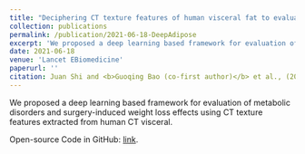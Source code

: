 ```yaml
---
title: "Deciphering CT texture features of human visceral fat to evaluate metabolic disorders and surgery-induced weight loss effects"
collection: publications
permalink: /publication/2021-06-18-DeepAdipose
excerpt: 'We proposed a deep learning based framework for evaluation of metabolic disorders and surgery-induced weight loss effects using CT texture features extracted from human CT visceral. Code: https://github.com/guoqingbao/DeepAdipose.'
date: 2021-06-18
venue: 'Lancet EBiomedicine'
paperurl: ''
citation: Juan Shi and <b>Guoqing Bao (co-first author)</b> et al., (2021). &quot;Deciphering CT texture features of human visceral fat to evaluate metabolic disorders and surgery-induced weight loss effects&quot; <i>Lancet EBiomedicine</i>, <b>In Press</b>
---
```

We proposed a deep learning based framework for evaluation of metabolic disorders and surgery-induced weight loss effects using CT texture features extracted from human CT visceral.


Open-source Code in GitHub: [link](https://github.com/guoqingbao/DeepAdipose).
